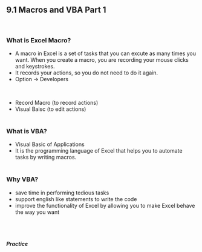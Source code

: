 ## 9.1 Macros and VBA Part 1
<br/>

### What is Excel Macro?
- A macro in Excel is a set of tasks that you can excute as many times you want. When you create a macro, you are recording your mouse clicks and keystrokes.
- It records your actions, so you do not need to do it again.
- Option -> Developers
<br/>

- Record Macro (to record actions)
- Visual Baisc (to edit actions)
<br/><br/>

### What is VBA?
- Visual Basic of Applications
- It is the programming language of Excel that helps you to automate tasks by writing macros.
<br/><br/>

### Why VBA?
- save time in performing tedious tasks
- support english like statements to write the code
- improve the functionality of Excel by allowing you to make Excel behave the way you want

<br/><br/>

##### Practice
<br/>